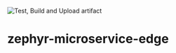 ![Test, Build and Upload artifact](https://github.com/wardbeyens/zephyr-microservice-edge/workflows/Test,%20Build%20and%20Upload%20artifact/badge.svg?branch=main)
# zephyr-microservice-edge
